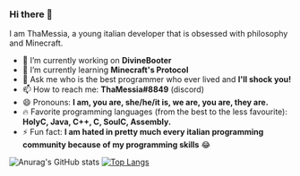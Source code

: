 ### Hi there 👋

I am ThaMessia, a young italian developer that is obsessed with philosophy and Minecraft.

- 🔭 I’m currently working on **DivineBooter**
- 🌱 I’m currently learning **Minecraft's Protocol**
- 💬 Ask me who is the best programmer who ever lived and **I'll shock you!**
- 📫 How to reach me: **ThaMessia#8849** (discord)
- 😄 Pronouns: **I am, you are, she/he/it is, we are, you are, they are.**
- 🔥 Favorite programming languages (from the best to the less favourite): **HolyC, Java, C++, C, SoulC, Assembly.**
- ⚡ Fun fact: **I am hated in pretty much every italian programming community because of my programming skills** 😂

![Anurag's GitHub stats](https://github-readme-stats.vercel.app/api?username=ThaMessia&show_icons=true&theme=radical)
[![Top Langs](https://github-readme-stats.vercel.app/api/top-langs/?username=ThaMessia)](https://github.com/anuraghazra/github-readme-stats)
